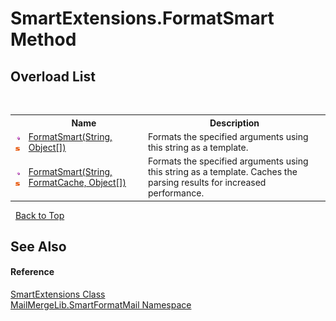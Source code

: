 # SmartExtensions.FormatSmart Method 
 


## Overload List
&nbsp;<table><tr><th></th><th>Name</th><th>Description</th></tr><tr><td>![Public method](media/pubmethod.gif "Public method")![Static member](media/static.gif "Static member")</td><td><a href="7f91a586-face-ad55-7beb-20b366fbad20">FormatSmart(String, Object[])</a></td><td>
Formats the specified arguments using this string as a template.</td></tr><tr><td>![Public method](media/pubmethod.gif "Public method")![Static member](media/static.gif "Static member")</td><td><a href="b1efe1af-4ff2-372b-1c81-df8606c9f91a">FormatSmart(String, FormatCache, Object[])</a></td><td>
Formats the specified arguments using this string as a template. Caches the parsing results for increased performance.</td></tr></table>&nbsp;
<a href="#smartextensions.formatsmart-method">Back to Top</a>

## See Also


#### Reference
<a href="bf9a3cf6-4aab-0727-12e7-e34725f5bab4">SmartExtensions Class</a><br /><a href="88cfadde-a921-7a6c-1e84-2ad3bb604d31">MailMergeLib.SmartFormatMail Namespace</a><br />